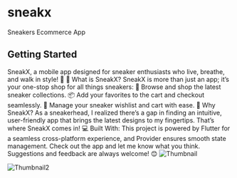 # sneakx

Sneakers Ecommerce App

## Getting Started
SneakX, a mobile app designed for sneaker enthusiasts who live, breathe, and walk in style! 🚀 👟 What is SneakX? SneakX is more than just an app; it’s your one-stop shop for all things sneakers: 🛒 Browse and shop the latest sneaker collections. 📦 Add your favorites to the cart and checkout seamlessly. 🔄 Manage your sneaker wishlist and cart with ease. 🎯 Why SneakX? As a sneakerhead, I realized there’s a gap in finding an intuitive, user-friendly app that brings the latest designs to my fingertips. That’s where SneakX comes in! 💻 Built With: This project is powered by Flutter for a seamless cross-platform experience, and Provider ensures smooth state management. Check out the app and let me know what you think. Suggestions and feedback are always welcome! 😊
![Thumbnail](https://github.com/user-attachments/assets/79721625-2bc0-4b90-80de-5cf0eaae5d6e)

![Thumbnail2](https://github.com/user-attachments/assets/51e6668a-6a64-4453-8e6a-fbd852825fe9)

